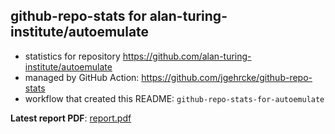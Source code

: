 ## github-repo-stats for alan-turing-institute/autoemulate

- statistics for repository https://github.com/alan-turing-institute/autoemulate
- managed by GitHub Action: https://github.com/jgehrcke/github-repo-stats
- workflow that created this README: `github-repo-stats-for-autoemulate`

**Latest report PDF**: [report.pdf](https://github.com/alan-turing-institute/autoemulate/raw/github-repo-stats/alan-turing-institute/autoemulate/latest-report/report.pdf)

